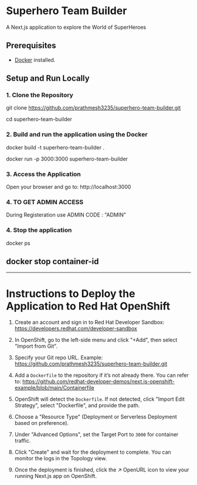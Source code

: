 # Superhero Team Builder

A Next.js application to explore the World of SuperHeroes

## Prerequisites

- [Docker](https://www.docker.com/get-started) installed.

## Setup and Run Locally

### 1. Clone the Repository

 git clone https://github.com/prathmesh3235/superhero-team-builder.git
 
 cd superhero-team-builder

### 2. Build and run the application using the Docker

docker build -t superhero-team-builder .

docker run -p 3000:3000 superhero-team-builder

### 3. Access the Application 

Open your browser and go to:
http://localhost:3000

### 4. TO GET ADMIN ACCESS

During Registeration use ADMIN CODE : "ADMIN" 

### 4. Stop the application
docker ps

docker stop container-id
----------------------------------------
----------------------------------------

# Instructions to Deploy the Application to Red Hat OpenShift

1. Create an account and sign in to Red Hat Developer Sandbox:
   https://developers.redhat.com/developer-sandbox

2. In OpenShift, go to the left-side menu and click "+Add", then select "Import from Git".

3. Specify your Git repo URL. Example:
   https://github.com/prathmesh3235/superhero-team-builder.git

4. Add a `Dockerfile` to the repository if it’s not already there. You can refer to:
   https://github.com/redhat-developer-demos/next.js-openshift-example/blob/main/Containerfile

5. OpenShift will detect the `Dockerfile`. If not detected, click "Import Edit Strategy", select "Dockerfile", and provide the path.

6. Choose a "Resource Type" (Deployment or Serverless Deployment based on preference).

7. Under "Advanced Options", set the Target Port to `3000` for container traffic.

8. Click "Create" and wait for the deployment to complete. You can monitor the logs in the Topology view.

9. Once the deployment is finished, click the ↗ OpenURL icon to view your running Next.js app on OpenShift.


